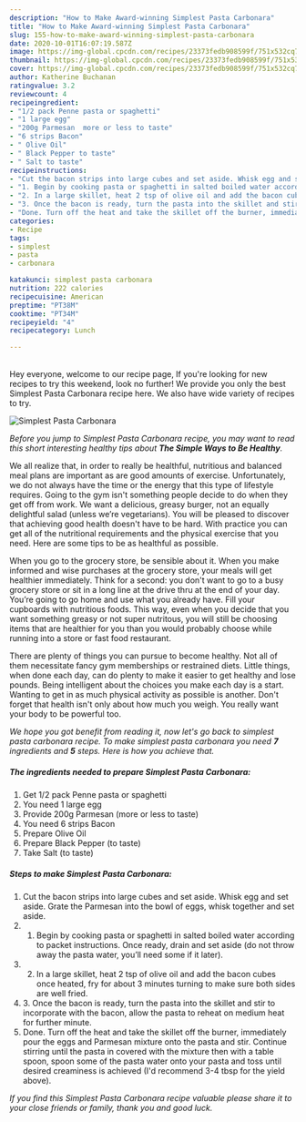 ```yaml
---
description: "How to Make Award-winning Simplest Pasta Carbonara"
title: "How to Make Award-winning Simplest Pasta Carbonara"
slug: 155-how-to-make-award-winning-simplest-pasta-carbonara
date: 2020-10-01T16:07:19.587Z
image: https://img-global.cpcdn.com/recipes/23373fedb908599f/751x532cq70/simplest-pasta-carbonara-recipe-main-photo.jpg
thumbnail: https://img-global.cpcdn.com/recipes/23373fedb908599f/751x532cq70/simplest-pasta-carbonara-recipe-main-photo.jpg
cover: https://img-global.cpcdn.com/recipes/23373fedb908599f/751x532cq70/simplest-pasta-carbonara-recipe-main-photo.jpg
author: Katherine Buchanan
ratingvalue: 3.2
reviewcount: 4
recipeingredient:
- "1/2 pack Penne pasta or spaghetti"
- "1 large egg"
- "200g Parmesan  more or less to taste"
- "6 strips Bacon"
- " Olive Oil"
- " Black Pepper to taste"
- " Salt to taste"
recipeinstructions:
- "Cut the bacon strips into large cubes and set aside. Whisk egg and set aside. Grate the Parmesan into the bowl of eggs, whisk together and set aside."
- "1. Begin by cooking pasta or spaghetti in salted boiled water according to packet instructions. Once ready, drain and set aside (do not throw away the pasta water, you’ll need some if it later)."
- "2. In a large skillet, heat 2 tsp of olive oil and add the bacon cubes once heated, fry for about 3 minutes turning to make sure both sides are well fried."
- "3. Once the bacon is ready, turn the pasta into the skillet and stir to incorporate with the bacon, allow the pasta to reheat on medium heat for further minute."
- "Done. Turn off the heat and take the skillet off the burner, immediately pour the eggs and Parmesan mixture onto the pasta and stir. Continue stirring until the pasta in covered with the mixture then with a table spoon, spoon some of the pasta water onto your pasta and toss until desired creaminess is achieved (I&#39;d recommend 3-4 tbsp for the yield above)."
categories:
- Recipe
tags:
- simplest
- pasta
- carbonara

katakunci: simplest pasta carbonara 
nutrition: 222 calories
recipecuisine: American
preptime: "PT38M"
cooktime: "PT34M"
recipeyield: "4"
recipecategory: Lunch

---
```

<br>
Hey everyone, welcome to our recipe page, If you're looking for new recipes to try this weekend, look no further! We provide you only the best Simplest Pasta Carbonara recipe here. We also have wide variety of recipes to try.
<br>


![Simplest Pasta Carbonara](https://img-global.cpcdn.com/recipes/23373fedb908599f/751x532cq70/simplest-pasta-carbonara-recipe-main-photo.jpg)

<i>Before you jump to Simplest Pasta Carbonara recipe, you may want to read this short interesting healthy tips about <strong>The Simple Ways to Be Healthy</strong>.</i>

We all realize that, in order to really be healthful, nutritious and balanced meal plans are important as are good amounts of exercise. Unfortunately, we do not always have the time or the energy that this type of lifestyle requires. Going to the gym isn't something people decide to do when they get off from work. We want a delicious, greasy burger, not an equally delightful salad (unless we’re vegetarians). You will be pleased to discover that achieving good health doesn't have to be hard. With practice you can get all of the nutritional requirements and the physical exercise that you need. Here are some tips to be as healthful as possible.

When you go to the grocery store, be sensible about it. When you make informed and wise purchases at the grocery store, your meals will get healthier immediately. Think for a second: you don't want to go to a busy grocery store or sit in a long line at the drive thru at the end of your day. You’re going to go home and use what you already have. Fill your cupboards with nutritious foods. This way, even when you decide that you want something greasy or not super nutritous, you will still be choosing items that are healthier for you than you would probably choose while running into a store or fast food restaurant.

There are plenty of things you can pursue to become healthy. Not all of them necessitate fancy gym memberships or restrained diets. Little things, when done each day, can do plenty to make it easier to get healthy and lose pounds. Being intelligent about the choices you make each day is a start. Wanting to get in as much physical activity as possible is another. Don't forget that health isn't only about how much you weigh. You really want your body to be powerful too. 


<i>We hope you got benefit from reading it, now let's go back to simplest pasta carbonara recipe. To make simplest pasta carbonara you need <strong>7</strong> ingredients and <strong>5</strong> steps. Here is how you achieve that.
</i>

##### The ingredients needed to prepare Simplest Pasta Carbonara:

1. Get 1/2 pack Penne pasta or spaghetti
1. You need 1 large egg
1. Provide 200g Parmesan  (more or less to taste)
1. You need 6 strips Bacon
1. Prepare  Olive Oil
1. Prepare  Black Pepper (to taste)
1. Take  Salt (to taste)


##### Steps to make Simplest Pasta Carbonara:

1. Cut the bacon strips into large cubes and set aside. Whisk egg and set aside. Grate the Parmesan into the bowl of eggs, whisk together and set aside.
1. 1. Begin by cooking pasta or spaghetti in salted boiled water according to packet instructions. Once ready, drain and set aside (do not throw away the pasta water, you’ll need some if it later).
1. 2. In a large skillet, heat 2 tsp of olive oil and add the bacon cubes once heated, fry for about 3 minutes turning to make sure both sides are well fried.
1. 3. Once the bacon is ready, turn the pasta into the skillet and stir to incorporate with the bacon, allow the pasta to reheat on medium heat for further minute.
1. Done. Turn off the heat and take the skillet off the burner, immediately pour the eggs and Parmesan mixture onto the pasta and stir. Continue stirring until the pasta in covered with the mixture then with a table spoon, spoon some of the pasta water onto your pasta and toss until desired creaminess is achieved (I&#39;d recommend 3-4 tbsp for the yield above).


<i>If you find this Simplest Pasta Carbonara recipe valuable please share it to your close friends or family, thank you and good luck.</i>
